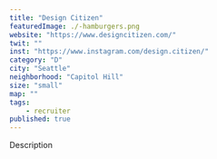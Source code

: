 ```yaml
---
title: "Design Citizen"
featuredImage: ./-hamburgers.png
website: "https://www.designcitizen.com/"
twit: ""
inst: "https://www.instagram.com/design.citizen/"
category: "D"
city: "Seattle"
neighborhood: "Capitol Hill"
size: "small"
map: ""
tags:
    - recruiter
published: true
---
```


Description
